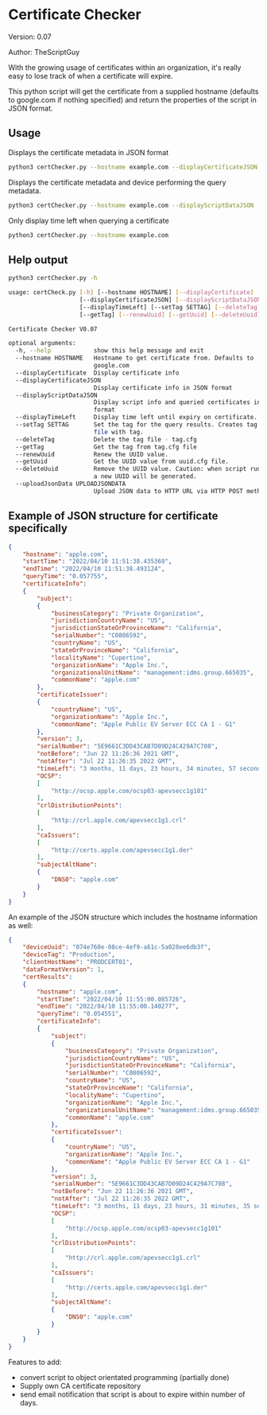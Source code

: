 # Certificate Checker

Version: 0.07

Author: TheScriptGuy

With the growing usage of certificates within an organization, it's really easy to lose track of when a certificate will expire.
 
This python script will get the certificate from a supplied hostname (defaults to google.com if nothing specified) and return the properties of the script in JSON format.

## Usage
Displays the certificate metadata in JSON format
```bash
python3 certChecker.py --hostname example.com --displayCertificateJSON
```

Displays the certificate metadata and device performing the query metadata.
```bash
python3 certChecker.py --hostname example.com --displayScriptDataJSON
```

Only display time left when querying a certificate
```bash
python3 certChecker.py --hostname example.com
```

## Help output
```bash
python3 certChecker.py -h

usage: certCheck.py [-h] [--hostname HOSTNAME] [--displayCertificate]
                    [--displayCertificateJSON] [--displayScriptDataJSON]
                    [--displayTimeLeft] [--setTag SETTAG] [--deleteTag]
                    [--getTag] [--renewUuid] [--getUuid] [--deleteUuid]

Certificate Checker V0.07

optional arguments:
  -h, --help            show this help message and exit
  --hostname HOSTNAME   Hostname to get certificate from. Defaults to
                        google.com
  --displayCertificate  Display certificate info
  --displayCertificateJSON
                        Display certificate info in JSON format
  --displayScriptDataJSON
                        Display script info and queried certificates in JSON
                        format
  --displayTimeLeft     Display time left until expiry on certificate.
  --setTag SETTAG       Set the tag for the query results. Creates tag.cfg
                        file with tag.
  --deleteTag           Delete the tag file - tag.cfg
  --getTag              Get the tag from tag.cfg file
  --renewUuid           Renew the UUID value.
  --getUuid             Get the UUID value from uuid.cfg file.
  --deleteUuid          Remove the UUID value. Caution: when script runs again
                        a new UUID will be generated.
  --uploadJsonData UPLOADJSONDATA
                        Upload JSON data to HTTP URL via HTTP POST method.
```

## Example of JSON structure for certificate specifically
```json
{
    "hostname": "apple.com",
    "startTime": "2022/04/10 11:51:38.435369",
    "endTime": "2022/04/10 11:51:38.493124",
    "queryTime": "0.057755",
    "certificateInfo":
    {
        "subject":
        {
            "businessCategory": "Private Organization",
            "jurisdictionCountryName": "US",
            "jurisdictionStateOrProvinceName": "California",
            "serialNumber": "C0806592",
            "countryName": "US",
            "stateOrProvinceName": "California",
            "localityName": "Cupertino",
            "organizationName": "Apple Inc.",
            "organizationalUnitName": "management:idms.group.665035",
            "commonName": "apple.com"
        },
        "certificateIssuer":
        {
            "countryName": "US",
            "organizationName": "Apple Inc.",
            "commonName": "Apple Public EV Server ECC CA 1 - G1"
        },
        "version": 3,
        "serialNumber": "5E9661C3DD43CAB7D09D24C429A7C708",
        "notBefore": "Jun 22 11:26:36 2021 GMT",
        "notAfter": "Jul 22 11:26:35 2022 GMT",
        "timeLeft": "3 months, 11 days, 23 hours, 34 minutes, 57 seconds",
        "OCSP":
        [
            "http://ocsp.apple.com/ocsp03-apevsecc1g101"
        ],
        "crlDistributionPoints":
        [
            "http://crl.apple.com/apevsecc1g1.crl"
        ],
        "caIssuers":
        [
            "http://certs.apple.com/apevsecc1g1.der"
        ],
        "subjectAltName":
        {
            "DNS0": "apple.com"
        }
    }
}
```

An example of the JSON structure which includes the hostname information as well:
```json
{
    "deviceUuid": "074e760e-08ce-4ef9-a61c-5a028ee6db3f",
    "deviceTag": "Production",
    "clientHostName": "PRODCERT01",
    "dataFormatVersion": 1,
    "certResults":
    {
        "hostname": "apple.com",
        "startTime": "2022/04/10 11:55:00.085726",
        "endTime": "2022/04/10 11:55:00.140277",
        "queryTime": "0.054551",
        "certificateInfo":
        {
            "subject":
            {
                "businessCategory": "Private Organization",
                "jurisdictionCountryName": "US",
                "jurisdictionStateOrProvinceName": "California",
                "serialNumber": "C0806592",
                "countryName": "US",
                "stateOrProvinceName": "California",
                "localityName": "Cupertino",
                "organizationName": "Apple Inc.",
                "organizationalUnitName": "management:idms.group.665035",
                "commonName": "apple.com"
            },
            "certificateIssuer":
            {
                "countryName": "US",
                "organizationName": "Apple Inc.",
                "commonName": "Apple Public EV Server ECC CA 1 - G1"
            },
            "version": 3,
            "serialNumber": "5E9661C3DD43CAB7D09D24C429A7C708",
            "notBefore": "Jun 22 11:26:36 2021 GMT",
            "notAfter": "Jul 22 11:26:35 2022 GMT",
            "timeLeft": "3 months, 11 days, 23 hours, 31 minutes, 35 seconds",
            "OCSP":
            [
                "http://ocsp.apple.com/ocsp03-apevsecc1g101"
            ],
            "crlDistributionPoints":
            [
                "http://crl.apple.com/apevsecc1g1.crl"
            ],
            "caIssuers":
            [
                "http://certs.apple.com/apevsecc1g1.der"
            ],
            "subjectAltName":
            {
                "DNS0": "apple.com"
            }
        }
    }
}
```

Features to add:
* convert script to object orientated programming (partially done)
* Supply own CA certificate repository
* send email notification that script is about to expire within <X> number of days.

